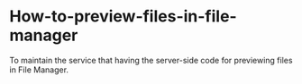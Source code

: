# How-to-preview-files-in-file-manager
To maintain the service that having the server-side code for previewing files in File Manager.
